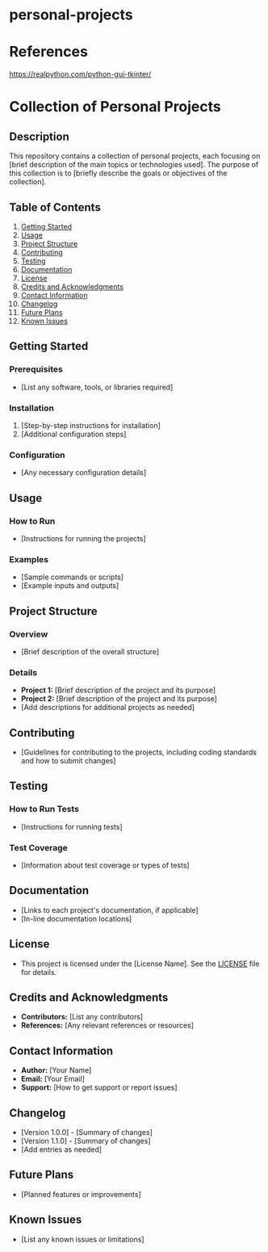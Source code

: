 # personal-projects

# References
https://realpython.com/python-gui-tkinter/

# Collection of Personal Projects

## Description

This repository contains a collection of personal projects, each focusing on [brief description of the main topics or technologies used]. The purpose of this collection is to [briefly describe the goals or objectives of the collection].

## Table of Contents

1. [Getting Started](#getting-started)
2. [Usage](#usage)
3. [Project Structure](#project-structure)
4. [Contributing](#contributing)
5. [Testing](#testing)
6. [Documentation](#documentation)
7. [License](#license)
8. [Credits and Acknowledgments](#credits-and-acknowledgments)
9. [Contact Information](#contact-information)
10. [Changelog](#changelog)
11. [Future Plans](#future-plans)
12. [Known Issues](#known-issues)

## Getting Started

### Prerequisites

- [List any software, tools, or libraries required]

### Installation

1. [Step-by-step instructions for installation]
2. [Additional configuration steps]

### Configuration

- [Any necessary configuration details]

## Usage

### How to Run

- [Instructions for running the projects]
  
### Examples

- [Sample commands or scripts]
- [Example inputs and outputs]

## Project Structure

### Overview

- [Brief description of the overall structure]

### Details

- **Project 1:** [Brief description of the project and its purpose]
- **Project 2:** [Brief description of the project and its purpose]
- [Add descriptions for additional projects as needed]

## Contributing

- [Guidelines for contributing to the projects, including coding standards and how to submit changes]

## Testing

### How to Run Tests

- [Instructions for running tests]

### Test Coverage

- [Information about test coverage or types of tests]

## Documentation

- [Links to each project's documentation, if applicable]
- [In-line documentation locations]

## License

- This project is licensed under the [License Name]. See the [LICENSE](LICENSE) file for details.

## Credits and Acknowledgments

- **Contributors:** [List any contributors]
- **References:** [Any relevant references or resources]

## Contact Information

- **Author:** [Your Name]
- **Email:** [Your Email]
- **Support:** [How to get support or report issues]

## Changelog

- [Version 1.0.0] - [Summary of changes]
- [Version 1.1.0] - [Summary of changes]
- [Add entries as needed]

## Future Plans

- [Planned features or improvements]

## Known Issues

- [List any known issues or limitations]

